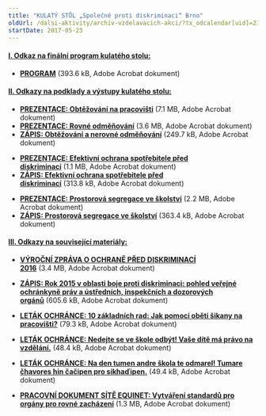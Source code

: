 ```yaml
---
title: "KULATÝ STŮL „Společně proti diskriminaci“ Brno"
oldUrl: /dalsi-aktivity/archiv-vzdelavacich-akci/?tx_odcalendar[uid]=218&cHash=31cbb3604589dd041425c8df82089aa3
startDate: 2017-05-23
---
```


<h4 class="oranzova"><u>I. Odkaz na finální program kulatého stolu:</u></h4>
<p class="oranzova"></p><ul><li><a href="https://www.ochrance.cz/fileadmin/user_upload/projekt_ESF/00_2017_SEMINARE/ARCHIV_2017/ORZ_KS/05_23/05_23_Spolecne_proti_diskriminaci_pozvanka___program.pdf" target="_blank"><strong>PROGRAM</strong></a> (393.6 kB, Adobe Acrobat dokument)</li></ul><p></p>
<p></p><h4 class="oranzova"><u>II. Odkazy na podklady a výstupy kulatého stolu:</u></h4>
<p class="oranzova"></p><ul><li><a href="https://www.ochrance.cz/fileadmin/user_upload/projekt_ESF/00_2017_SEMINARE/ARCHIV_2017/ORZ_KS/05_23/05_23_Spolecne_proti_diskriminaci_prezentace_Obtezovani_na_pracovisti.pdf" target="_blank"><strong>PREZENTACE: Obtěžování na pracovišti</strong></a> (7.1 MB, Adobe Acrobat dokument)</li><li><a href="https://www.ochrance.cz/fileadmin/user_upload/projekt_ESF/00_2017_SEMINARE/ARCHIV_2017/ORZ_KS/05_23/05_23_Spolecne_proti_diskriminaci_przentace_Rovne_odmenovani.pdf" target="_blank"><strong>PREZENTACE: Rovné odměňování</strong></a> (3.6 MB, Adobe Acrobat dokument)</li><li><a href="https://www.ochrance.cz/fileadmin/user_upload/projekt_ESF/00_2017_SEMINARE/ARCHIV_2017/ORZ_KS/05_23/05_23_Spolecne_proti_diskriminaci_Obtezovani_a_nerovne_odmenovani_zapis.pdf" target="_blank"><strong>ZÁPIS: Obtěžování a nerovné odměňování</strong></a> (249.7 kB, Adobe Acrobat dokument)</li></ul><p></p>
<p></p><ul><li><a href="https://www.ochrance.cz/fileadmin/user_upload/projekt_ESF/00_2017_SEMINARE/ARCHIV_2017/ORZ_KS/05_23/05_23_Efektinvi_ochrana_spotrebitele_pred_diskriminaci_prezentace.pdf" target="_blank"><strong>PREZENTACE: Efektivní ochrana spotřebitele před diskriminací</strong></a> (1.1 MB, Adobe Acrobat dokument)</li><li><a href="https://www.ochrance.cz/fileadmin/user_upload/projekt_ESF/00_2017_SEMINARE/ARCHIV_2017/ORZ_KS/05_23/05_23_Spolecne_proti_diskriminaci_Efektivni_ochrana_spotrebitele_pred_diskriminaci_zapis.pdf" target="_blank"><strong>ZÁPIS: Efektivní ochrana spotřebitele před diskriminací</strong></a> (313.8 kB, Adobe Acrobat dokument)</li></ul><p></p>
<p></p><ul><li><a href="https://www.ochrance.cz/fileadmin/user_upload/projekt_ESF/00_2017_SEMINARE/ARCHIV_2017/ORZ_KS/05_23/05_23_Prostorova_segregace_ve_skolstvi_prezentace.pdf" target="_blank"><strong>PREZENTACE: Prostorová segregace ve školství</strong></a> (2.2 MB, Adobe Acrobat dokument)</li><li><a href="https://www.ochrance.cz/fileadmin/user_upload/projekt_ESF/00_2017_SEMINARE/ARCHIV_2017/ORZ_KS/05_23/05_23_Spolecne_proti_diskriminaci_Postorova_segregace_ve_skolstvi_zapis.pdf" target="_blank"><strong>ZÁPIS: Prostorová segregace ve školství</strong></a> (363.4 kB, Adobe Acrobat dokument)</li></ul><p></p>
<p></p><h4 class="oranzova"><u>III. Odkazy na související materiály:</u></h4>
<p class="oranzova"></p><ul><li><a href="https://www.ochrance.cz/fileadmin/user_upload/projekt_ESF/00_2017_SEMINARE/ARCHIV_2017/ORZ_KS/05_23/2016_VOP_Vyrocni_zprava_o_ochrane_pred_diskriminaci.pdf" target="_blank"><strong>VÝROČNÍ ZPRÁVA O OCHRANĚ PŘED DISKRIMINACÍ 2016</strong></a> (3.4 MB, Adobe Acrobat dokument)</li></ul><p></p><ul><li><a href="https://www.ochrance.cz/fileadmin/user_upload/projekt_ESF/00_2017_SEMINARE/ARCHIV_2017/ORZ_KS/05_23/16_04_19_KS_Rok_2015_v_oblasti_boje_proti_diskriminaci_zapis.pdf" target="_blank"><strong>ZÁPIS: Rok 2015 v oblasti boje proti diskriminaci: pohled veřejné ochránkyně práv a ústředních, inspekčních a dozorových orgánů</strong></a> (605.6 kB, Adobe Acrobat dokument)</li></ul><p></p><ul><li><a href="https://www.ochrance.cz/fileadmin/user_upload/projekt_ESF/00_2017_SEMINARE/ARCHIV_2017/ORZ_KS/04_25/Letak_k_sikane_na_pracovisti.pdf" target="_blank"><strong>LETÁK OCHRÁNCE: 10 základních rad: Jak pomoci oběti šikany na pracovišti?</strong></a> (79.3 kB, Adobe Acrobat dokument)</li></ul><p></p><ul><li><a href="https://www.ochrance.cz/fileadmin/user_upload/projekt_ESF/00_2017_SEMINARE/ARCHIV_2017/ORZ_KS/04_25/Ochrance_letak_pro_romske_rodice_CJ.pdf" target="_blank"><strong>LETÁK OCHRÁNCE: Nedejte se ve škole odbýt! Vaše dítě má právo na vzdělání.</strong></a> (48.4 kB, Adobe Acrobat dokument)</li></ul><p></p><ul><li><a href="https://www.ochrance.cz/fileadmin/user_upload/projekt_ESF/00_2017_SEMINARE/ARCHIV_2017/ORZ_KS/04_25/Ochrance_letak_pro_romske_rodice_ROM.pdf" target="_blank"><strong>LETÁK OCHRÁNCE: Na den tumen andre škola te odmarel! Tumare čhavores hin čačipen pro sikhaďipen.</strong></a> (49.4 kB, Adobe Acrobat dokument)</li></ul><p></p><ul><li><a href="https://www.ochrance.cz/fileadmin/user_upload/projekt_ESF/00_2017_SEMINARE/ARCHIV_2017/ORZ_KS/04_25/czech_-_equinet_workingpaper_standardsnebs_nov_2016-2.pdf" target="_blank"><strong>PRACOVNÍ DOKUMENT SÍTĚ EQUINET: Vytváření standardů pro orgány pro rovné zacházení</strong></a> (1.3 MB, Adobe Acrobat dokument)</li></ul><p></p>
